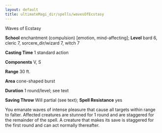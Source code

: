```yaml
---
layout: default
title: ultimateMagi_dir/spells/wavesOfEcstasy
---
```

Waves of Ecstasy

**School** enchantment (compulsion) [emotion, mind-affecting]; **Level** bard 6, cleric 7, sorcere_dir/wizard 7, witch 7

**Casting Time** 1 standard action

**Components** V, S

**Range** 30 ft.

**Area** cone-shaped burst

**Duration** 1 round/level; see text

**Saving Throw** Will partial (see text); **Spell Resistance** yes

You emanate waves of intense pleasure that cause all targets within range to falter. Affected creatures are stunned for 1 round and are staggered for the remainder of the spell. A creature that makes its save is staggered for the first round and can act normally thereafter.

